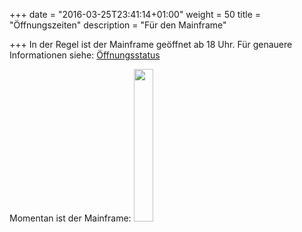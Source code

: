 +++
date = "2016-03-25T23:41:14+01:00"
weight = 50
title = "Öffnungszeiten"
description = "Für den Mainframe"

+++
In der Regel ist der Mainframe geöffnet ab 18 Uhr.
Für genauere Informationen siehe: [Öffnungsstatus](https://status.mainframe.io/openStats)

Momentan ist der Mainframe:
<img width="25%" src="https://www.kreativitaet-trifft-technik.de/media/img/mainframe-closed.svg" id="mainframe-status" />

